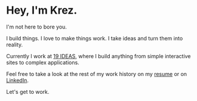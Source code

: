 # Hey, I'm Krez.

I'm not here to bore you.

I build things. I love to make things work. I take ideas and turn them into reality.

Currently I work at [19&nbsp;IDEAS](https://19ideas.com), where I build anything from simple interactive sites to complex applications.

Feel free to take a look at the rest of my work history on my [resume](https://drive.google.com/file/d/1VJ-Ps3fY9uqFVZavTxBsca6dU9CkeXtk/view?usp=sharing) or on [LinkedIn](https://www.linkedin.com/in/krez-freas-65b7bb4a/).

Let's get to work.

